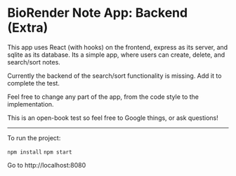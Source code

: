 # BioRender Note App: Backend (Extra)

This app uses React (with hooks) on the frontend, express as its server, and sqlite as its database. Its a simple app, where users can create, delete, and search/sort notes.

Currently the backend of the search/sort functionality is missing. Add it to complete the test.

Feel free to change any part of the app, from the code style to the implementation.

This is an open-book test so feel free to Google things, or ask questions!

----

To run the project:

```npm install```
```npm start```

Go to http://localhost:8080